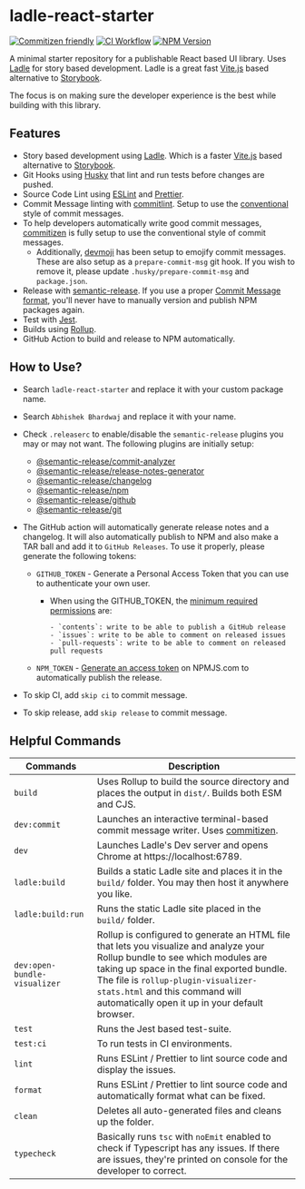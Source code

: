 # ladle-react-starter

[![Commitizen friendly](https://img.shields.io/badge/commitizen-friendly-brightgreen.svg)](http://commitizen.github.io/cz-cli/)
[![CI Workflow](https://github.com/abhishekbhardwaj/ladle-react-starter/actions/workflows/ci.yml/badge.svg)](https://docs.github.com/en/actions/monitoring-and-troubleshooting-workflows/adding-a-workflow-status-badge)
[![NPM Version](https://badge.fury.io/js/ladle-react-starter.svg)](https://badge.fury.io/js/ladle-react-starter)

A minimal starter repository for a publishable React based UI library. Uses [Ladle](https://ladle.dev/) for story based development. Ladle is a great fast [Vite.js](https://vitejs.dev/) based alternative to [Storybook](https://storybook.js.org/).

The focus is on making sure the developer experience is the best while building with this library.

## Features

- Story based development using [Ladle](https://ladle.dev/). Which is a faster [Vite.js](https://vitejs.dev/) based alternative to [Storybook](https://storybook.js.org/).
- Git Hooks using [Husky](https://typicode.github.io/husky/) that lint and run tests before changes are pushed.
- Source Code Lint using [ESLint](https://eslint.org/) and [Prettier](https://prettier.io/).
- Commit Message linting with [commitlint](https://github.com/conventional-changelog/commitlint). Setup to use the [conventional](https://github.com/conventional-changelog/commitlint/tree/master/@commitlint/config-conventional) style of commit messages.
- To help developers automatically write good commit messages, [commitizen](https://commitizen-tools.github.io/commitizen/) is fully setup to use the conventional style of commit messages.
  - Additionally, [devmoji](https://github.com/folke/devmoji) has been setup to emojify commit messages. These are also setup as a `prepare-commit-msg` git hook. If you wish to remove it, please update `.husky/prepare-commit-msg` and `package.json`.
- Release with [semantic-release](https://www.npmjs.com/package/semantic-release). If you use a proper [Commit Message format](https://semantic-release.gitbook.io/semantic-release/#commit-message-format), you'll never have to manually version and publish NPM packages again.
- Test with [Jest](https://jestjs.io/).
- Builds using [Rollup](https://rollupjs.org/guide/en/).
- GitHub Action to build and release to NPM automatically.

## How to Use?

- Search `ladle-react-starter` and replace it with your custom package name.
- Search `Abhishek Bhardwaj` and replace it with your name.
- Check `.releaserc` to enable/disable the `semantic-release` plugins you may or may not want. The following plugins are initially setup:

    - [@semantic-release/commit-analyzer](https://github.com/semantic-release/commit-analyzer)
    - [@semantic-release/release-notes-generator](https://github.com/semantic-release/release-notes-generator)
    - [@semantic-release/changelog](https://github.com/semantic-release/changelog)
    - [@semantic-release/npm](https://github.com/semantic-release/npm)
    - [@semantic-release/github](https://github.com/semantic-release/github)
    - [@semantic-release/git](https://github.com/semantic-release/git)

- The GitHub action will automatically generate release notes and a changelog. It will also automatically publish to NPM and also make a TAR ball and add it to `GitHub Releases`. To use it properly, please generate the following tokens:

    - `GITHUB_TOKEN` - Generate a Personal Access Token that you can use to authenticate your own user.
      - When using the GITHUB_TOKEN, the [minimum required permissions](https://github.com/semantic-release/github#github-authentication) are:

            - `contents`: write to be able to publish a GitHub release
            - `issues`: write to be able to comment on released issues
            - `pull-requests`: write to be able to comment on released pull requests

    - `NPM_TOKEN` - [Generate an access token](https://docs.npmjs.com/creating-and-viewing-access-tokens) on NPMJS.com to automatically publish the release.

- To skip CI, add `skip ci` to commit message.
- To skip release, add `skip release` to commit message.

## Helpful Commands

| Commands | Description |
|---|---|
| `build` | Uses Rollup to build the source directory and places the output in `dist/`. Builds both ESM and CJS. |
| `dev:commit` | Launches an interactive terminal-based commit message writer. Uses [commitizen](https://commitizen-tools.github.io/commitizen/). |
| `dev` | Launches Ladle's Dev server and opens Chrome at https://localhost:6789. |
| `ladle:build` | Builds a static Ladle site and places it in the `build/` folder. You may then host it anywhere you like. |
| `ladle:build:run` | Runs the static Ladle site placed in the `build/` folder. |
| `dev:open-bundle-visualizer` | Rollup is configured to generate an HTML file that lets you visualize and analyze your Rollup bundle to see which modules are taking up space in the final exported bundle. The file is `rollup-plugin-visualizer-stats.html` and this command will automatically open it up in your default browser. |
| `test` | Runs the Jest based test-suite. |
| `test:ci` | To run tests in CI environments. |
| `lint` | Runs ESLint / Prettier to lint source code and display the issues. |
| `format` | Runs ESLint / Prettier to lint source code and automatically format what can be fixed. |
| `clean` | Deletes all auto-generated files and cleans up the folder. |
| `typecheck` | Basically runs `tsc` with `noEmit` enabled to check if Typescript has any issues. If there are issues, they're printed on console for the developer to correct. |
